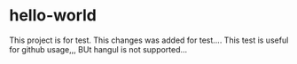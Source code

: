 # hello-world
This project is for test.
This changes was added for test....
This test is useful for github usage,,,  BUt hangul is not supported...
